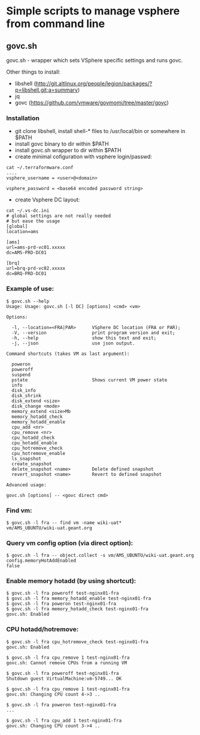# Simple scripts to manage vsphere from command line

## govc.sh

govc.sh - wrapper which sets VSphere specific settings and runs govc.

Other things to install:
- libshell (http://git.altlinux.org/people/legion/packages/?p=libshell.git;a=summary)
- jq
- govc (https://github.com/vmware/govmomi/tree/master/govc)

### Installation
- git clone libshell, install shell-* files to /usr/local/bin or somewhere in $PATH
- install govc binary to dir within $PATH
- install govc.sh wrapper to dir within $PATH
- create minimal cofiguration with vsphere login/passwd:

```
cat ~/.terraformware.conf
....
vsphere_username = <user>@<domain>

vsphere_password = <base64 encoded password string>
```
- create Vsphere DC layout:

```
cat ~/.vs-dc.ini
# global settings are not really needed
# but ease the usage
[global]
location=ams

[ams]
url=ams-prd-vc01.xxxxx
dc=AMS-PRD-DC01

[brq]
url=brq-prd-vc02.xxxxx
dc=BRQ-PRD-DC01
```

### Example of use:
```
$ govc.sh --help
Usage: Usage: govc.sh [-l DC] [options] <cmd> <vm>

Options:

  -l, --location=<FRA|PAR>      VSphere DC location (FRA or PAR);
  -V, --version                 print program version and exit;
  -h, --help                    show this text and exit;
  -j, --json                    use json output.

Command shortcuts (takes VM as last argument):

  poweron
  poweroff
  suspend
  pstate                        Shows current VM power state
  info
  disk_info
  disk_shrink
  disk_extend <size>
  disk_change <mode>
  memory_extend <size>Mb
  memory_hotadd_check
  memory_hotadd_enable
  cpu_add <nr>
  cpu_remove <nr>
  cpu_hotadd_check
  cpu_hotadd_enable
  cpu_hotremove_check
  cpu_hotremove_enable
  ls_snapshot
  create_snapshot
  delete_snapshot <name>        Delete defined snapshot
  revert_snapshot <name>        Revert to defined snapshot

Advanced usage:

govc.sh [options] -- <govc direct cmd>
```

### Find vm:
```
$ govc.sh -l fra -- find vm -name wiki-uat*
vm/AMS_UBUNTU/wiki-uat.geant.org
```
### Query vm config option (via direct option):
```
$ govc.sh -l fra -- object.collect -s vm/AMS_UBUNTU/wiki-uat.geant.org config.memoryHotAddEnabled
false
```
### Enable memory hotadd (by using shortcut):
```
$ govc.sh -l fra poweroff test-nginx01-fra
$ govc.sh -l fra memory_hotadd_enable test-nginx01-fra
$ govc.sh -l fra poweron test-nginx01-fra
$ govc.sh -l fra memory_hotadd_check test-nginx01-fra
govc.sh: Enabled

```
### CPU hotadd/hotremove:
```
$ govc.sh -l fra cpu_hotremove_check test-nginx01-fra
govc.sh: Enabled

$ govc.sh -l fra cpu_remove 1 test-nginx01-fra
govc.sh: Cannot remove CPUs from a running VM

$ govc.sh -l fra poweroff test-nginx01-fra
Shutdown guest VirtualMachine:vm-5749... OK

$ govc.sh -l fra cpu_remove 1 test-nginx01-fra
govc.sh: Changing CPU count 4->3 ..

$ govc.sh -l fra poweron test-nginx01-fra
...

$ govc.sh -l fra cpu_add 1 test-nginx01-fra
govc.sh: Changing CPU count 3->4 ..

```
